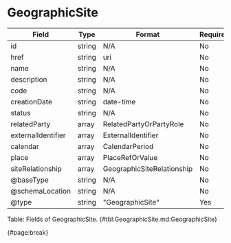 <!--
    ATTENTION: This file was generated via gradle!
               Do NOT manually edit this file! Any such changes will be overwritten!
-->

# GeographicSite

| Field | Type | Format | Required |
| ------- | ------- | ------- | --- |
| id | string | N/A | No |
| href | string | uri | No |
| name | string | N/A | No |
| description | string | N/A | No |
| code | string | N/A | No |
| creationDate | string | date-time | No |
| status | string | N/A | No |
| relatedParty | array | RelatedPartyOrPartyRole | No |
| externalIdentifier | array | ExternalIdentifier | No |
| calendar | array | CalendarPeriod | No |
| place | array | PlaceRefOrValue | No |
| siteRelationship | array | GeographicSiteRelationship | No |
| @baseType | string | N/A | No |
| @schemaLocation | string | N/A | No |
| @type | string | "GeographicSite" | Yes |

Table: Fields of GeographicSite. {#tbl:GeographicSite.md:GeographicSite}

{#page:break}
